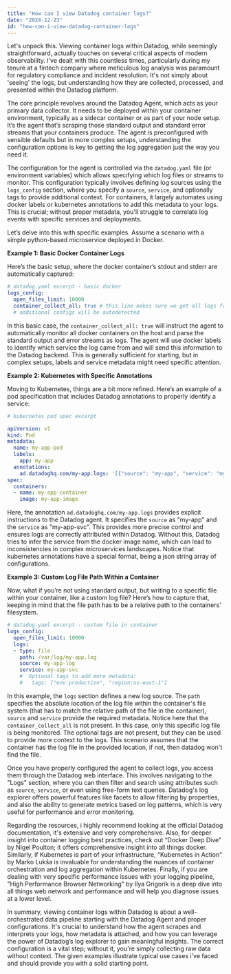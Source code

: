 ```yaml
---
title: "How can I view Datadog container logs?"
date: "2024-12-23"
id: "how-can-i-view-datadog-container-logs"
---
```


Let's unpack this. Viewing container logs within Datadog, while seemingly straightforward, actually touches on several critical aspects of modern observability. I’ve dealt with this countless times, particularly during my tenure at a fintech company where meticulous log analysis was paramount for regulatory compliance and incident resolution. It's not simply about 'seeing' the logs, but understanding how they are collected, processed, and presented within the Datadog platform.

The core principle revolves around the Datadog Agent, which acts as your primary data collector. It needs to be deployed within your container environment, typically as a sidecar container or as part of your node setup. It’s the agent that’s scraping those standard output and standard error streams that your containers produce. The agent is preconfigured with sensible defaults but in more complex setups, understanding the configuration options is key to getting the log aggregation just the way you need it.

The configuration for the agent is controlled via the `datadog.yaml` file (or environment variables) which allows specifying which log files or streams to monitor. This configuration typically involves defining log sources using the `logs_config` section, where you specify a `source`, `service`, and optionally tags to provide additional context. For containers, it largely automates using docker labels or kubernetes annotations to add this metadata to your logs. This is crucial; without proper metadata, you'll struggle to correlate log events with specific services and deployments.

Let’s delve into this with specific examples. Assume a scenario with a simple python-based microservice deployed in Docker.

**Example 1: Basic Docker Container Logs**

Here’s the basic setup, where the docker container’s stdout and stderr are automatically captured:

```yaml
# datadog.yaml excerpt - basic docker
logs_config:
  open_files_limit: 10000
  container_collect_all: true # this line makes sure we get all logs from all docker containers
  # additional configs will be autodetected
```

In this basic case, the `container_collect_all: true` will instruct the agent to automatically monitor all docker containers on the host and parse the standard output and error streams as logs. The agent will use docker labels to identify which service the log came from and will send this information to the Datadog backend. This is generally sufficient for starting, but in complex setups, labels and service metadata might need specific attention.

**Example 2: Kubernetes with Specific Annotations**

Moving to Kubernetes, things are a bit more refined. Here’s an example of a pod specification that includes Datadog annotations to properly identify a service:

```yaml
# kubernetes pod spec excerpt

apiVersion: v1
kind: Pod
metadata:
  name: my-app-pod
  labels:
    app: my-app
  annotations:
    ad.datadoghq.com/my-app.logs: '[{"source": "my-app", "service": "my-app-svc"}]'
spec:
  containers:
  - name: my-app-container
    image: my-app-image
```

Here, the annotation `ad.datadoghq.com/my-app.logs` provides explicit instructions to the Datadog agent. It specifies the `source` as "my-app" and the `service` as "my-app-svc". This provides more precise control and ensures logs are correctly attributed within Datadog. Without this, Datadog tries to infer the service from the docker image name, which can lead to inconsistencies in complex microservices landscapes. Notice that kubernetes annotations have a special format, being a json string array of configurations.

**Example 3: Custom Log File Path Within a Container**

Now, what if you’re not using standard output, but writing to a specific file within your container, like a custom log file? Here’s how to capture that, keeping in mind that the file path has to be a relative path to the containers’ filesystem.

```yaml
# datadog.yaml excerpt - custom file in container
logs_config:
  open_files_limit: 10000
  logs:
  - type: file
    path: /var/log/my-app.log
    source: my-app-log
    service: my-app-svc
    #  Optional tags to add more metadata:
    #   tags: ["env:production", "region:us-east-1"]
```

In this example, the `logs` section defines a new log source. The `path` specifies the absolute location of the log file within the container's file system (that has to match the relative path of the file in the container), `source` and `service` provide the required metadata. Notice here that the `container_collect_all` is not present. In this case, only this specific log file is being monitored. The optional tags are not present, but they can be used to provide more context to the logs. This scenario assumes that the container has the log file in the provided location, if not, then datadog won't find the file.

Once you have properly configured the agent to collect logs, you access them through the Datadog web interface. This involves navigating to the "Logs" section, where you can then filter and search using attributes such as `source`, `service`, or even using free-form text queries. Datadog's log explorer offers powerful features like facets to allow filtering by properties, and also the ability to generate metrics based on log patterns, which is very useful for performance and error monitoring.

Regarding the resources, i highly recommend looking at the official Datadog documentation, it's extensive and very comprehensive. Also, for deeper insight into container logging best practices, check out “Docker Deep Dive” by Nigel Poulton; it offers comprehensive insight into all things docker. Similarly, if Kubernetes is part of your infrastructure, "Kubernetes in Action" by Marko Lukša is invaluable for understanding the nuances of container orchestration and log aggregation within Kubernetes. Finally, if you are dealing with very specific performance issues with your logging pipeline, "High Performance Browser Networking" by Ilya Grigorik is a deep dive into all things web network and performance and will help you diagnose issues at a lower level.

In summary, viewing container logs within Datadog is about a well-orchestrated data pipeline starting with the Datadog Agent and proper configurations. It's crucial to understand how the agent scrapes and interprets your logs, how metadata is attached, and how you can leverage the power of Datadog’s log explorer to gain meaningful insights. The correct configuration is a vital step; without it, you're simply collecting raw data without context. The given examples illustrate typical use cases i've faced and should provide you with a solid starting point.

